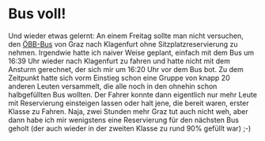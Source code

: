 # Bus voll!

Und wieder etwas gelernt: An einem Freitag sollte man nicht versuchen, den
[ÖBB-Bus][] von Graz nach Klagenfurt ohne Sitzplatzreservierung zu nehmen.
Irgendwie hatte ich naiver Weise geplant, einfach mit dem Bus um 16:39 Uhr wieder
nach Klagenfurt zu fahren und hatte nicht mit dem Ansturm gerechnet, der sich
mir um 16:20 Uhr vor dem Bus bot. Zu dem Zeitpunkt hatte sich vorm Einstieg
schon eine Gruppe von knapp 20 anderen Leuten versammelt, die alle noch in den
ohnehin schon halbgefüllten Bus wollten. Der Fahrer konnte dann eigentlich nur
mehr Leute mit Reservierung einsteigen lassen oder halt jene, die bereit
waren, erster Klasse zu Fahren. Naja, zwei Stunden mehr Graz tut auch nicht
weh, aber dann habe ich mir wenigstens eine Reservierung für den nächsten Bus
geholt (der auch wieder in der zweiten Klasse zu rund 90% gefüllt war) ;-)

[öbb-bus]: http://www.oebb.at/pv/de/Rund_ums_Reisen/OeBB_Intercitybus/index.jsp
